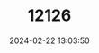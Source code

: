 ---
title: "12126"
category: "Lissodelphis peronii"
draft: false
date: 2024-02-22 13:03:50
languages:
  French: ["Dauphin Aptère Austral"]
  Spanish; Castilian: ["Delfín Liso Austral", "Tunina Sinaleta"]
  English: ["Southern Right Whale Dolphin"]
---